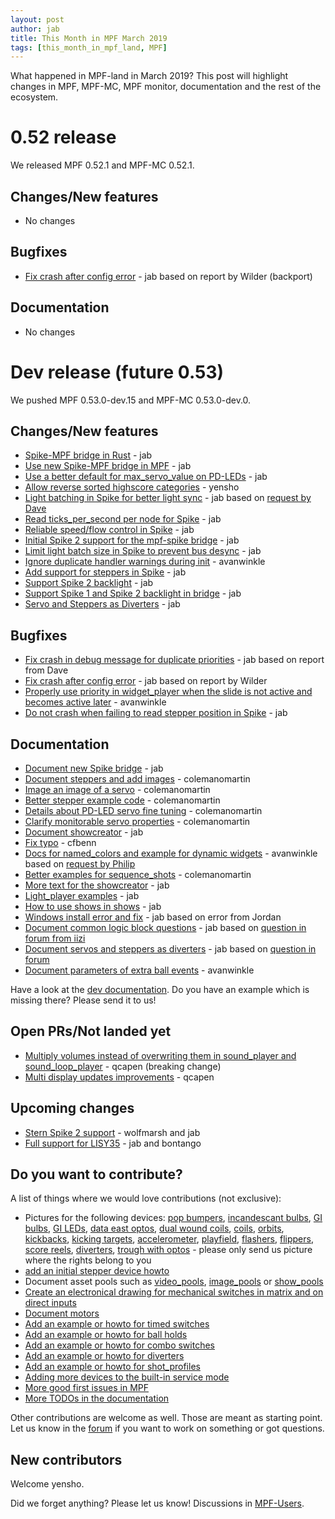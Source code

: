 ```yaml
---
layout: post
author: jab
title: This Month in MPF March 2019
tags: [this_month_in_mpf_land, MPF]
---
```

What happened in MPF-land in March 2019?
This post will highlight changes in MPF, MPF-MC, MPF monitor, documentation
and the rest of the ecosystem.

# 0.52 release

We released MPF 0.52.1 and MPF-MC 0.52.1.

## Changes/New features

* No changes

## Bugfixes

* [Fix crash after config error](https://github.com/missionpinball/mpf/commit/c3a3f1f9d7b620e531c2adf78773556883be3624) - jab based on report by Wilder (backport)

## Documentation

* No changes


# Dev release (future 0.53)

We pushed MPF 0.53.0-dev.15 and MPF-MC 0.53.0-dev.0.

## Changes/New features

* [Spike-MPF bridge in Rust](https://github.com/missionpinball/mpf-spike/commit/529ac6d7d047ef8d74ce2e4555a910a4ddf190c5) - jab
* [Use new Spike-MPF bridge in MPF](https://github.com/missionpinball/mpf/commit/089f7e48008ab0e82d3d8712ef812ea636975933) - jab
* [Use a better default for max_servo_value on PD-LEDs](https://github.com/missionpinball/mpf/commit/9fbbd9bbe1367566e5defda0a2914f75db1635d2) - jab
* [Allow reverse sorted highscore categories](https://github.com/missionpinball/mpf/pull/1296) - yensho
* [Light batching in Spike for better light sync](https://github.com/missionpinball/mpf/pull/1313) - jab based on [request by Dave](https://groups.google.com/forum/#!topic/mpf-users/WHRLH0lGZL0)
* [Read ticks_per_second per node for Spike](https://groups.google.com/forum/#!topic/mpf-users/WHRLH0lGZL0) - jab
* [Reliable speed/flow control in Spike](https://github.com/missionpinball/mpf/pull/1314) - jab
* [Initial Spike 2 support for the mpf-spike bridge](https://github.com/missionpinball/mpf-spike/commit/e234336f504c40a5050220e00b5baa049d659819) - jab
* [Limit light batch size in Spike to prevent bus desync](https://github.com/missionpinball/mpf/commit/f64d46689235bb1e4d5abaa63de6d5cf39a4c661) - jab
* [Ignore duplicate handler warnings during init](https://github.com/missionpinball/mpf/pull/1316) - avanwinkle
* [Add support for steppers in Spike](https://github.com/missionpinball/mpf/pull/1317) - jab
* [Support Spike 2 backlight](https://github.com/missionpinball/mpf/commit/3bd30788613c687674d4e3c8bbace77691e0d1f5) - jab
* [Support Spike 1 and Spike 2 backlight in bridge](https://github.com/missionpinball/mpf-spike/commit/9ee733992c127050cb31fe79d8ab0f8d89871467) - jab
* [Servo and Steppers as Diverters](https://github.com/missionpinball/mpf/pull/1321) - jab

## Bugfixes

* [Fix crash in debug message for duplicate priorities](https://github.com/missionpinball/mpf/commit/7a3dad3ef3366b33f4fa77e45abfa54026faa76c) - jab based on report from Dave
* [Fix crash after config error](https://github.com/missionpinball/mpf/commit/4613cfe3b0c3d8199eaaf633f3626c228714faab) - jab based on report by Wilder
* [Properly use priority in widget_player when the slide is not active and becomes active later](https://github.com/missionpinball/mpf-mc/pull/371) - avanwinkle
* [Do not crash when failing to read stepper position in Spike](https://github.com/missionpinball/mpf/pull/1323) - jab

## Documentation

* [Document new Spike bridge](https://github.com/missionpinball/mpf-docs/commit/6be23912212478beaa35356226ef86d37cd2cf49) - jab
* [Document steppers and add images](https://github.com/missionpinball/mpf-docs/pull/208) - colemanomartin
* [Image an image of a servo](https://github.com/missionpinball/mpf-docs/commit/4da3b0a4ca6a0910d2ed89065d61411f92a91f90) - colemanomartin
* [Better stepper example code](https://github.com/missionpinball/mpf-docs/pull/211) - colemanomartin
* [Details about PD-LED servo fine tuning](https://github.com/missionpinball/mpf-docs/pull/210) - colemanomartin
* [Clarify monitorable servo properties](https://github.com/missionpinball/mpf-docs/pull/209) - colemanomartin
* [Document showcreator](https://github.com/missionpinball/mpf-docs/commit/29f7312c4efff3ace0ed4d77f9ec255e18aa166f) - jab
* [Fix typo](https://github.com/missionpinball/mpf-docs/pull/212) - cfbenn
* [Docs for named_colors and example for dynamic widgets](https://github.com/missionpinball/mpf-docs/pull/213) - avanwinkle based on [request by Philip](https://groups.google.com/forum/#!topic/mpf-users/_WCjW4_9Hic)
* [Better examples for sequence_shots](https://github.com/missionpinball/mpf-docs/pull/214) - colemanomartin
* [More text for the showcreator](https://github.com/missionpinball/mpf-docs/commit/7a3aeb1c30ea19474b9815e55ada5e287572086f) - jab
* [Light_player examples](https://github.com/missionpinball/mpf-docs/commit/639dbe2276e9404d4307d497ff7a065795050dbe) - jab
* [How to use shows in shows](https://github.com/missionpinball/mpf-docs/commit/70b2d0498a1c121e8d0f7b4f0fe2885630505ab0) - jab
* [Windows install error and fix](https://github.com/missionpinball/mpf-docs/commit/2d855b79ba24ef8492e20020d7f6dac861a50b34) - jab based on error from Jordan
* [Document common logic block questions](https://github.com/missionpinball/mpf-docs/commit/03f60656b795a775e538ea97a693960e4bcaae0b) - jab based on [question in forum from iizi](https://groups.google.com/forum/#!topic/mpf-users/X5HYU60gjoc)
* [Document servos and steppers as diverters](https://github.com/missionpinball/mpf-docs/commit/17651d0902b1a09d6d9ff91b890b851518cc2ad3) - jab based on [question in forum](https://groups.google.com/forum/#!topic/mpf-users/YZlYmkEzAkw)
* [Document parameters of extra ball events](https://github.com/missionpinball/mpf/pull/1322) - avanwinkle

Have a look at the [dev documentation](https://docs.missionpinball.org/en/dev/).
Do you have an example which is missing there? Please send it to us!

## Open PRs/Not landed yet

* [Multiply volumes instead of overwriting them in sound_player and sound_loop_player](https://github.com/missionpinball/mpf-mc/pull/333) - qcapen (breaking change)
* [Multi display updates improvements](https://github.com/missionpinball/mpf-mc/pull/323) - qcapen

## Upcoming changes

* [Stern Spike 2 support](https://github.com/missionpinball/mpf/issues/1246) - wolfmarsh and jab
* [Full support for LISY35](https://github.com/missionpinball/mpf/issues/1218) - jab and bontango

## Do you want to contribute?

A list of things where we would love contributions (not exclusive):

* Pictures for the following devices: [pop bumpers](https://docs.missionpinball.org/en/dev/mechs/pop_bumpers/index.html),
  [incandescant bulbs](https://docs.missionpinball.org/en/dev/mechs/lights/matrix_lights.html),
  [GI bulbs](https://docs.missionpinball.org/en/dev/mechs/lights/gis.html),
  [GI LEDs](https://docs.missionpinball.org/en/dev/mechs/lights/gis.html),
  [data east optos](docs.missionpinball.org/en/dev/mechs/switches/optos.html),
  [dual wound coils](https://docs.missionpinball.org/en/dev/mechs/coils/dual_wound_coils.html),
  [coils](https://docs.missionpinball.org/en/dev/mechs/coils/index.html),
  [orbits](https://docs.missionpinball.org/en/dev/mechs/loops/index.html),
  [kickbacks](https://docs.missionpinball.org/en/dev/mechs/kickbacks/index.html),
  [kicking targets](https://docs.missionpinball.org/en/dev/mechs/targets/kicking_targets/index.html),
  [accelerometer](https://docs.missionpinball.org/en/dev/mechs/accelerometers/index.html),
  [playfield](https://docs.missionpinball.org/en/dev/mechs/playfields/index.html),
  [flashers](https://docs.missionpinball.org/en/dev/mechs/lights/flashers.html),
  [flippers](https://docs.missionpinball.org/en/dev/mechs/flippers/index.html),
  [score reels](https://docs.missionpinball.org/en/dev/mechs/score_reels/index.html),
  [diverters](https://docs.missionpinball.org/en/dev/mechs/diverters/index.html),
  [trough with optos](https://docs.missionpinball.org/en/dev/mechs/troughs/index.html) - please only send us picture where the rights belong to you
* [add an initial stepper device howto](https://docs.missionpinball.org/en/dev/mechs/steppers/index.html)
* Document asset pools such as [video_pools](https://docs.missionpinball.org/en/dev/config/video_pools.html), [image_pools](https://docs.missionpinball.org/en/dev/config/image_pools.html) or [show_pools](https://docs.missionpinball.org/en/dev/config/show_pools.html)
* [Create an electronical drawing for mechanical switches in matrix and on direct inputs](https://docs.missionpinball.org/en/dev/mechs/switches/mechanical_switches.html)
* [Document motors](https://docs.missionpinball.org/en/dev/mechs/motors/index.html)
* [Add an example or howto for timed switches](https://docs.missionpinball.org/en/dev/game_logic/timed_switches/index.html)
* [Add an example or howto for ball holds](https://docs.missionpinball.org/en/dev/game_logic/ball_holds/index.html)
* [Add an example or howto for combo switches](https://docs.missionpinball.org/en/dev/game_logic/combo_switches/index.html)
* [Add an example or howto for diverters](https://docs.missionpinball.org/en/dev/mechs/diverters/index.html)
* [Add an example or howto for shot_profiles](https://docs.missionpinball.org/en/dev/game_logic/shots/shot_profiles.html)
* [Adding more devices to the built-in service mode](https://github.com/missionpinball/mpf/issues/693)
* [More good first issues in MPF](https://github.com/missionpinball/mpf/issues?q=is%3Aissue+is%3Aopen+label%3A%22good+first+issue%22)
* [More TODOs in the documentation](https://docs.missionpinball.org/en/dev/search.html?q=help_us_to_write_it&check_keywords=yes&area=default)

Other contributions are welcome as well.
Those are meant as starting point.
Let us know in the [forum](https://groups.google.com/forum/#!forum/mpf-users)
if you want to work on something or got questions.

## New contributors

Welcome yensho.

Did we forget anything? Please let us know!
Discussions in [MPF-Users](https://groups.google.com/forum/#!forum/mpf-users).
